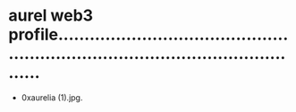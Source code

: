 # aurel web3 profile.......................................................................................................
- 0xaurelia (1).jpg.
